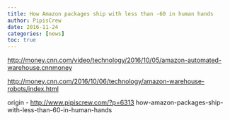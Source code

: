 ```yaml
---
title: How Amazon packages ship with less than -60 in human hands
author: PipisCrew
date: 2016-11-24
categories: [news]
toc: true
---
```


http://money.cnn.com/video/technology/2016/10/05/amazon-automated-warehouse.cnnmoney

http://money.cnn.com/2016/10/06/technology/amazon-warehouse-robots/index.html

origin - http://www.pipiscrew.com/?p=6313 how-amazon-packages-ship-with-less-than-60-in-human-hands